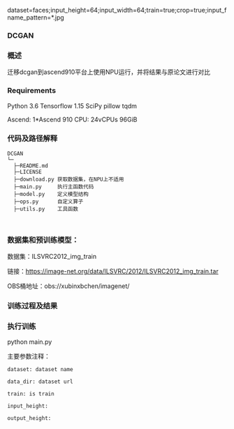 dataset=faces;input_height=64;input_width=64;train=true;crop=true;input_fname_pattern=*.jpg

### DCGAN

### 概述
迁移dcgan到ascend910平台上使用NPU运行，并将结果与原论文进行对比

### Requirements
Python 3.6
Tensorflow 1.15
SciPy
pillow
tqdm

Ascend: 1*Ascend 910 CPU: 24vCPUs 96GiB

### 代码及路径解释
```
DCGAN
└─
  ├─README.md
  ├─LICENSE  
  ├─download.py 获取数据集，在NPU上不适用
  ├─main.py     执行主函数代码
  ├─model.py    定义模型结构
  ├─ops.py      自定义算子
  ├─utils.py    工具函数
  
  
```
### 数据集和预训练模型：

数据集：ILSVRC2012_img_train

链接：https://image-net.org/data/ILSVRC/2012/ILSVRC2012_img_train.tar

OBS桶地址：obs://xubinxbchen/imagenet/


### 训练过程及结果



### 执行训练

python main.py 


主要参数注释：
```
dataset: dataset name

data_dir: dataset url

train: is train

input_height: 

output_height: 

```